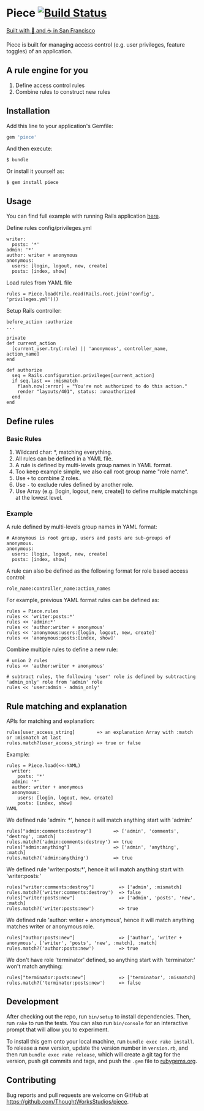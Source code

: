 # Piece [![Build Status](https://snap-ci.com/ThoughtWorksStudios/piece/branch/master/build_image)](https://snap-ci.com/ThoughtWorksStudios/piece/branch/master)

[Built with :yellow_heart: and :coffee: in San Francisco](http://thoughtworks.com/mingle/team)

Piece is built for managing access control (e.g. user privileges, feature toggles) of an application.

## A rule engine for you

1. Define access control rules
2. Combine rules to construct new rules

## Installation

Add this line to your application's Gemfile:

```ruby
gem 'piece'
```

And then execute:

    $ bundle

Or install it yourself as:

    $ gem install piece

## Usage

You can find full example with running Rails application [here](https://github.com/xli/piece-blog).

Define rules config/privileges.yml

    writer:
      posts: '*'
    admin: '*'
    author: writer + anonymous
    anonymous:
      users: [login, logout, new, create]
      posts: [index, show]

Load rules from YAML file

    rules = Piece.load(File.read(Rails.root.join('config', 'privileges.yml')))

Setup Rails controller:

    before_action :authorize
    ...

    private
    def current_action
      [current_user.try(:role) || 'anonymous', controller_name, action_name]
    end

    def authorize
      seq = Rails.configuration.privileges[current_action]
      if seq.last == :mismatch
        flash.now[:error] = "You're not authorized to do this action."
        render "layouts/401", status: :unauthorized
      end
    end

## Define rules

### Basic Rules

1. Wildcard char: *, matching everything.
2. All rules can be defined in a YAML file.
3. A rule is defined by multi-levels group names in YAML format.
4. Too keep example simple, we also call root group name "role name".
5. Use `+` to combine 2 roles.
6. Use `-` to exclude rules defined by another role.
7. Use Array (e.g. [login, logout, new, create]) to define multiple matchings at the lowest level.

### Example

A rule defined by multi-levels group names in YAML format:

    # Anonymous is root group, users and posts are sub-groups of anonymous.
    anonymous:
      users: [login, logout, new, create]
      posts: [index, show]

A rule can also be defined as the following format for role based access control:

    role_name:controller_name:action_names

For example, previous YAML format rules can be defined as:

    rules = Piece.rules
    rules << 'writer:posts:*'
    rules << 'admin:*'
    rules << 'author:writer + anonymous'
    rules << 'anonymous:users:[login, logout, new, create]'
    rules << 'anonymous:posts:[index, show]'

Combine multiple rules to define a new rule:

    # union 2 rules
    rules << 'author:writer + anonymous'

    # subtract rules, the following 'user' role is defined by subtracting 'admin_only' role from 'admin' role
    rules << 'user:admin - admin_only'

## Rule matching and explanation

APIs for matching and explanation:

    rules[user_access_string]        => an explanation Array with :match or :mismatch at last
    rules.match?(user_access_string) => true or false

Example:

    rules = Piece.load(<<-YAML)
      writer:
        posts: '*'
      admin: '*'
      author: writer + anonymous
      anonymous:
        users: [login, logout, new, create]
        posts: [index, show]
    YAML

We defined rule 'admin: *', hence it will match anything start with 'admin:'

    rules["admin:comments:destroy"]        => ['admin', 'comments', 'destroy', :match]
    rules.match?('admin:comments:destroy') => true
    rules["admin:anything"]                => ['admin', 'anything', :match]
    rules.match?('admin:anything')         => true

We defined rule 'writer:posts:*', hence it will match anything start with 'writer:posts:'

    rules["writer:comments:destroy"]         => ['admin', :mismatch]
    rules.match?('writer:comments:destroy')  => false
    rules["writer:posts:new"]                => ['admin', 'posts', 'new', :match]
    rules.match?('writer:posts:new')         => true

We defined rule 'author: writer + anonymous', hence it will match anything matches writer or anonymous role.

    rules["author:posts:new"]                => ['author', 'writer + anonymous', ['writer', 'posts', 'new', :match], :match]
    rules.match?('author:posts:new')         => true

We don't have role 'terminator' defined, so anything start with 'terminator:' won't match anything:

    rules["terminator:posts:new"]            => ['terminator', :mismatch]
    rules.match?('terminator:posts:new')     => false

## Development

After checking out the repo, run `bin/setup` to install dependencies. Then, run `rake` to run the tests. You can also run `bin/console` for an interactive prompt that will allow you to experiment.

To install this gem onto your local machine, run `bundle exec rake install`. To release a new version, update the version number in `version.rb`, and then run `bundle exec rake release`, which will create a git tag for the version, push git commits and tags, and push the `.gem` file to [rubygems.org](https://rubygems.org).

## Contributing

Bug reports and pull requests are welcome on GitHub at https://github.com/ThoughtWorksStudios/piece.
